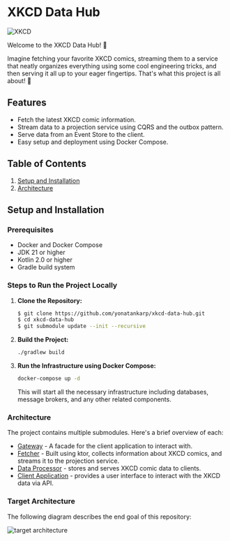 # XKCD Data Hub

![XKCD](https://imgs.xkcd.com/comics/git_commit.png)

Welcome to the XKCD Data Hub! 👋

Imagine fetching your favorite XKCD comics, streaming them to a service that
neatly organizes everything using some cool engineering tricks, and then serving
it all up to your eager fingertips. That's what this project is all about! 🎉

## Features

- Fetch the latest XKCD comic information.
- Stream data to a projection service using CQRS and the outbox pattern.
- Serve data from an Event Store to the client.
- Easy setup and deployment using Docker Compose.

## Table of Contents

1. [Setup and Installation](#setup-and-installation)
2. [Architecture](#architecture)

## Setup and Installation

### Prerequisites

- Docker and Docker Compose
- JDK 21 or higher
- Kotlin 2.0 or higher
- Gradle build system

### Steps to Run the Project Locally

1. **Clone the Repository:**

   ```sh
   $ git clone https://github.com/yonatankarp/xkcd-data-hub.git
   $ cd xkcd-data-hub
   $ git submodule update --init --recursive
   ```
2. **Build the Project:**

   ```sh
   ./gradlew build
   ```
3. **Run the Infrastructure using Docker Compose:**

   ```sh
   docker-compose up -d
   ```

   This will start all the necessary infrastructure including databases,
   message brokers, and any other related components.

### Architecture

The project contains multiple submodules. Here's a brief overview of each:
* [Gateway](./gateway/README) - A facade for the client application to interact
with.
* [Fetcher](./fetcher/README) - Built using ktor, collects information about
XKCD comics, and streams it to the projection service.
* [Data Processor](./data-processor/README) - stores and serves XKCD comic data
to clients.
* [Client Application](./client-app/README) - provides a user interface to
interact with the XKCD data via API.

### Target Architecture

The following diagram describes the end goal of this repository:

![target architecture](docs/c4/architecture.png)
